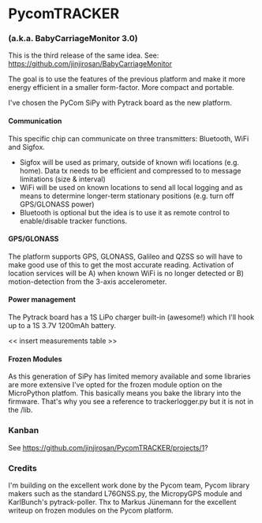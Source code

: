 # PycomTRACKER
### (a.k.a. BabyCarriageMonitor 3.0)

This is the third release of the same idea. See: https://github.com/jinjirosan/BabyCarriageMonitor

The goal is to use the features of the previous platform and make it more energy efficient in a smaller form-factor. More compact and portable.

I've chosen the PyCom SiPy with Pytrack board as the new platform.

#### Communication
This specific chip can communicate on three transmitters: Bluetooth, WiFi and Sigfox.

- Sigfox will be used as primary, outside of known wifi locations (e.g. home). Data tx needs to be efficient and compressed to to message limitations (size & interval)
- WiFi will be used on known locations to send all local logging and as means to determine longer-term stationary positions (e.g. turn off GPS/GLONASS power)
- Bluetooth is optional but the idea is to use it as remote control to enable/disable tracker functions.

#### GPS/GLONASS
The platform supports GPS, GLONASS, Galileo and QZSS so will have to make good use of this to get the most accurate reading.
Activation of location services will be A) when known WiFi is no longer detected or B) motion-detection from the 3-axis accelerometer.

#### Power management
The Pytrack board has a 1S LiPo charger built-in (awesome!) which I'll hook up to a 1S 3.7V 1200mAh battery.

<< insert measurements table >>

#### Frozen Modules
As this generation of SiPy has limited memory available and some libraries are more extensive I've opted for the frozen module option on the MicroPython platfom. This basically means you bake the library into the firmware. That's why you see a reference to trackerlogger.py but it is not in the /lib.

### Kanban
See https://github.com/jinjirosan/PycomTRACKER/projects/1?

### Credits
I'm building on the excellent work done by the Pycom team, Pycom library makers such as the standard L76GNSS.py, the MicropyGPS module and KarlBunch's pytrack-poller.
Thx to Markus Jünemann for the excellent writeup on frozen modules on the Pycom platform.
